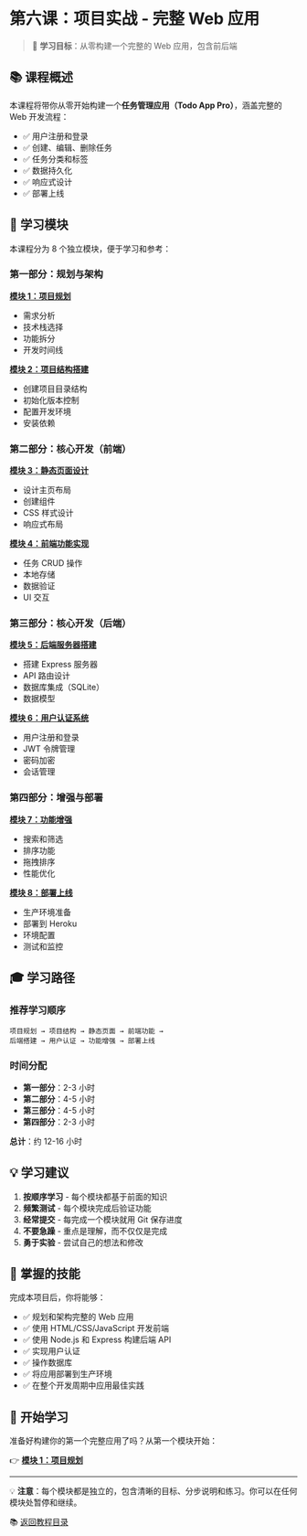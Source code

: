 # 第六课：项目实战 - 完整 Web 应用

> 🎯 **学习目标**：从零构建一个完整的 Web 应用，包含前后端

## 📚 课程概述

本课程将带你从零开始构建一个**任务管理应用（Todo App Pro）**，涵盖完整的 Web 开发流程：
- ✅ 用户注册和登录
- ✅ 创建、编辑、删除任务
- ✅ 任务分类和标签
- ✅ 数据持久化
- ✅ 响应式设计
- ✅ 部署上线

## 📖 学习模块

本课程分为 8 个独立模块，便于学习和参考：

### 第一部分：规划与架构
**[模块 1：项目规划](./06-项目实战-Web应用/01-项目规划.md)**
- 需求分析
- 技术栈选择
- 功能拆分
- 开发时间线

**[模块 2：项目结构搭建](./06-项目实战-Web应用/02-项目结构.md)**
- 创建项目目录结构
- 初始化版本控制
- 配置开发环境
- 安装依赖

### 第二部分：核心开发（前端）
**[模块 3：静态页面设计](./06-项目实战-Web应用/03-静态页面.md)**
- 设计主页布局
- 创建组件
- CSS 样式设计
- 响应式布局

**[模块 4：前端功能实现](./06-项目实战-Web应用/04-前端功能.md)**
- 任务 CRUD 操作
- 本地存储
- 数据验证
- UI 交互

### 第三部分：核心开发（后端）
**[模块 5：后端服务器搭建](./06-项目实战-Web应用/05-后端搭建.md)**
- 搭建 Express 服务器
- API 路由设计
- 数据库集成（SQLite）
- 数据模型

**[模块 6：用户认证系统](./06-项目实战-Web应用/06-用户认证.md)**
- 用户注册和登录
- JWT 令牌管理
- 密码加密
- 会话管理

### 第四部分：增强与部署
**[模块 7：功能增强](./06-项目实战-Web应用/07-功能增强.md)**
- 搜索和筛选
- 排序功能
- 拖拽排序
- 性能优化

**[模块 8：部署上线](./06-项目实战-Web应用/08-部署上线.md)**
- 生产环境准备
- 部署到 Heroku
- 环境配置
- 测试和监控

## 🎓 学习路径

### 推荐学习顺序
```
项目规划 → 项目结构 → 静态页面 → 前端功能 →
后端搭建 → 用户认证 → 功能增强 → 部署上线
```

### 时间分配
- **第一部分**：2-3 小时
- **第二部分**：4-5 小时
- **第三部分**：4-5 小时
- **第四部分**：2-3 小时

**总计**：约 12-16 小时

## 💡 学习建议

1. **按顺序学习** - 每个模块都基于前面的知识
2. **频繁测试** - 每个模块完成后验证功能
3. **经常提交** - 每完成一个模块就用 Git 保存进度
4. **不要急躁** - 重点是理解，而不仅仅是完成
5. **勇于实验** - 尝试自己的想法和修改

## 🎯 掌握的技能

完成本项目后，你将能够：

- ✅ 规划和架构完整的 Web 应用
- ✅ 使用 HTML/CSS/JavaScript 开发前端
- ✅ 使用 Node.js 和 Express 构建后端 API
- ✅ 实现用户认证
- ✅ 操作数据库
- ✅ 将应用部署到生产环境
- ✅ 在整个开发周期中应用最佳实践

## 🚀 开始学习

准备好构建你的第一个完整应用了吗？从第一个模块开始：

👉 **[模块 1：项目规划](./06-项目实战-Web应用/01-项目规划.md)**

---

💡 **注意**：每个模块都是独立的，包含清晰的目标、分步说明和练习。你可以在任何模块处暂停和继续。

📚 [返回教程目录](../README.md)
